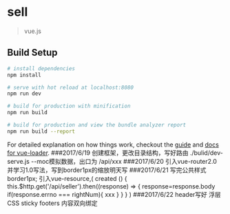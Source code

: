 # sell

> vue.js

## Build Setup

``` bash
# install dependencies
npm install

# serve with hot reload at localhost:8080
npm run dev

# build for production with minification
npm run build

# build for production and view the bundle analyzer report
npm run build --report
```

For detailed explanation on how things work, checkout the [guide](http://vuejs-templates.github.io/webpack/) and [docs for vue-loader](http://vuejs.github.io/vue-loader).
###2017/6/19
创建框架，更改目录结构，写好路由
./bulid/dev-serve.js --moc模拟数据，出口为 /api/xxx
###2017/6/20
引入vue-router2.0 并学习1.0写法，写到border1px的缩放明天写
###2017/6/21
写完公共样式border1px;
引入vue-resource,(
  created () {
    this.$http.get('/api/seller').then((response) => {
      response=response.body
      if(response.errno === rightNum){
        xxx
      }
    }
  }
)
###2017/6/22
header写好 浮层CSS sticky footers 内容双向绑定
